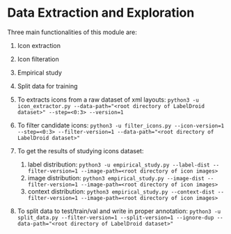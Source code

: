 # Data Extraction and Exploration

Three main functionalities of this module are:
1. Icon extraction
2. Icon filteration
3. Empirical study
4. Split data for training 


1. To extracts icons from a raw dataset of xml layouts:
`python3 -u icon_extractor.py --data-path="<root directory of LabelDroid dataset>" --step=<0:3> --version=1`

2. To filter candidate icons:
`python3 -u filter_icons.py --icon-version=1 --step=<0:3> --filter-version=1 --data-path="<root directory of LabelDroid dataset>"`

3. To get the results of studying icons dataset:
    1. label distribution:
`python3 -u empirical_study.py --label-dist --filter-version=1 --image-path=<root directory of icon images>`
    2. image distribution:
    `python3 empirical_study.py --image-dist --filter-version=1 --image-path=<root directory of icon images>`
    3. context distribution:
    `python3 empirical_study.py --context-dist --filter-version=1 --image-path=<root directory of icon images>`

4. To split data to test/train/val and write in proper annotation:
`python3 -u split_data.py --filter-version=1 --split-version=1 --ignore-dup --data-path="<root directory of LabelDroid dataset>"`